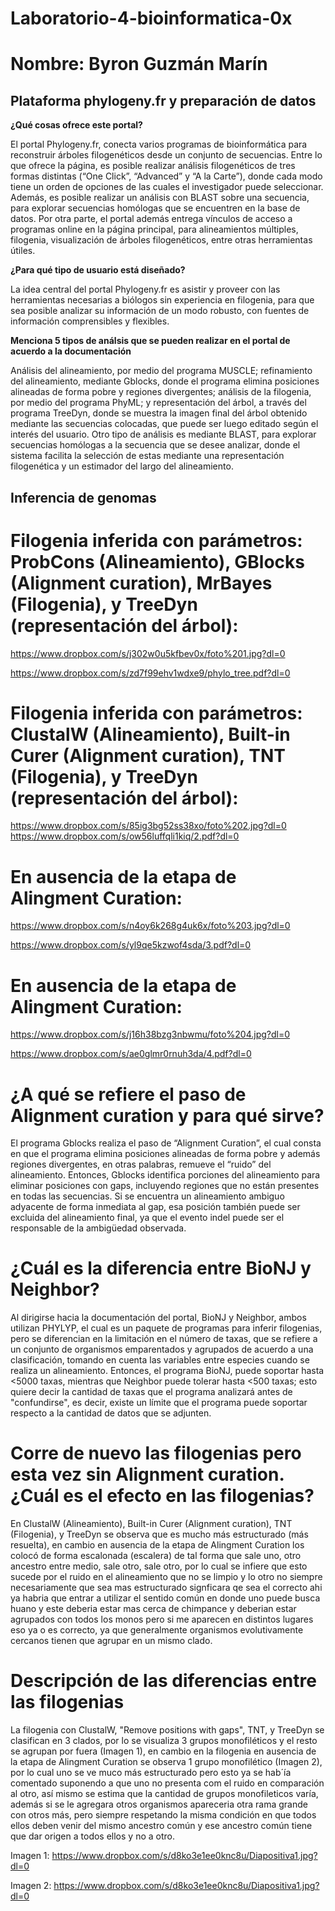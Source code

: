 # Laboratorio-4-bioinformatica-0x

# Nombre: Byron Guzmán Marín

## Plataforma phylogeny.fr y preparación de datos

__¿Qué cosas ofrece este portal?__

 El portal Phylogeny.fr, conecta varios programas de bioinformática para reconstruir árboles filogenéticos desde un conjunto de secuencias. Entre lo que ofrece la página, es posible realizar análisis filogenéticos de tres formas distintas (“One Click”, “Advanced” y “A la Carte”), donde cada modo tiene un orden de opciones de las cuales el investigador puede seleccionar. Además, es posible realizar un análisis con BLAST sobre una secuencia, para explorar secuencias homólogas que se encuentren en la base de datos. Por otra parte, el portal además entrega vínculos de acceso a programas online en la página principal, para alineamientos múltiples, filogenia, visualización de árboles filogenéticos, entre otras herramientas útiles. 
 
 __¿Para qué tipo de usuario está diseñado?__
 
La idea central del portal Phylogeny.fr es asistir y proveer con las herramientas necesarias a biólogos sin experiencia en filogenia, para que sea posible analizar su información de un modo robusto, con fuentes de información comprensibles y flexibles.

__Menciona 5 tipos de análsis que se pueden realizar en el portal de acuerdo a la documentación__

Análisis del alineamiento, por medio del programa MUSCLE; refinamiento del alineamiento, mediante Gblocks, donde el programa elimina posiciones alineadas de forma pobre y regiones divergentes; análisis de la filogenia, por medio del programa PhyML; y representación del árbol, a través del programa TreeDyn, donde se muestra la imagen final del árbol obtenido mediante las secuencias colocadas, que puede ser luego editado según el interés del usuario. Otro tipo de análisis es mediante BLAST, para explorar secuencias homólogas a la secuencia que se desee analizar, donde el sistema facilita la selección de estas mediante una representación filogenética y un estimador del largo del alineamiento.

## Inferencia de genomas

# Filogenia inferida con parámetros: ProbCons (Alineamiento), GBlocks (Alignment curation), MrBayes (Filogenia), y TreeDyn (representación del árbol):

https://www.dropbox.com/s/j302w0u5kfbev0x/foto%201.jpg?dl=0

https://www.dropbox.com/s/zd7f99ehv1wdxe9/phylo_tree.pdf?dl=0

# Filogenia inferida con parámetros: ClustalW (Alineamiento), Built-in Curer (Alignment curation), TNT (Filogenia), y TreeDyn (representación del árbol):

https://www.dropbox.com/s/85ig3bg52ss38xo/foto%202.jpg?dl=0
https://www.dropbox.com/s/ow56luffqli1kiq/2.pdf?dl=0

# En ausencia de la etapa de Alingment Curation:

https://www.dropbox.com/s/n4oy6k268g4uk6x/foto%203.jpg?dl=0

https://www.dropbox.com/s/yl9qe5kzwof4sda/3.pdf?dl=0

# En ausencia de la etapa de Alingment Curation:

https://www.dropbox.com/s/j16h38bzg3nbwmu/foto%204.jpg?dl=0

https://www.dropbox.com/s/ae0glmr0rnuh3da/4.pdf?dl=0

#  ¿A qué se refiere el paso de Alignment curation y para qué sirve?

El programa Gblocks realiza el paso de “Alignment Curation”, el cual consta en que el programa elimina posiciones alineadas de forma pobre y además regiones divergentes, en otras palabras, remueve el “ruido” del alineamiento. Entonces, Gblocks identifica porciones del alineamiento para eliminar posiciones con gaps, incluyendo regiones que no están presentes en todas las secuencias. Si se encuentra un alineamiento ambiguo adyacente de forma inmediata al gap, esa posición también puede ser excluida del alineamiento final, ya que el evento indel puede ser el responsable de la ambigüedad observada. 

# ¿Cuál es la diferencia entre BioNJ y Neighbor? 

Al dirigirse hacia la documentación del portal, BioNJ y Neighbor, ambos utilizan PHYLYP, el cual es un paquete de programas para inferir filogenias, pero se diferencian en la limitación en el número de taxas, que se refiere a un conjunto de organismos emparentados y agrupados de acuerdo a una clasificación, tomando en cuenta las variables entre especies cuando se realiza un alineamiento. Entonces, el programa BioNJ, puede soportar hasta <5000 taxas, mientras que Neighbor puede tolerar hasta <500 taxas; esto quiere decir la cantidad de taxas que el programa analizará antes de "confundirse", es decir, existe un límite que el programa puede soportar respecto a la cantidad de datos que se adjunten. 

# Corre de nuevo las filogenias pero esta vez sin Alignment curation. ¿Cuál es el efecto en las filogenias?

En ClustalW (Alineamiento), Built-in Curer (Alignment curation), TNT (Filogenia), y TreeDyn se observa que es mucho más estructurado (más resuelta), en cambio en ausencia de la etapa de Alingment Curation  los colocó de forma escalonada (escalera) de tal forma  que sale uno, otro ancestro entre medio, sale otro, sale otro, por lo cual se infiere que esto sucede por el ruido en el alineamiento  que no se limpio y lo otro no siempre necesariamente que sea mas estructurado signficara qe sea el correcto ahi ya habria que entrar a utilizar el sentido común en donde uno puede busca huano y este deberia estar mas cerca de chimpance y deberian estar agrupados con todos los monos pero si me aparecen en distintos lugares eso ya o es correcto, ya que generalmente organismos  evolutivamente  cercanos tienen que agrupar en un mismo clado.

# Descripción de las diferencias entre las filogenias
La filogenia con ClustalW, "Remove positions with gaps", TNT, y TreeDyn se  clasifican en 3 clados, por lo se visualiza 3 grupos monofiléticos y el resto se agrupan por fuera (Imagen 1), en cambio en la filogenia en ausencia de la etapa de Alingment Curation se observa 1 grupo monofilético (Imagen 2), por lo cual uno se ve muco más estructurado pero esto ya se hab´ía comentado suponendo a que uno no presenta com el ruido en comparación al otro, así mismo se estima que la cantidad de grupos monofileticos varía, además si se le agregara otros organismos apareceria otra rama grande con otros más, pero siempre respetando la misma condición en que todos ellos deben venir del mismo ancestro común y ese ancestro común tiene que dar origen a todos ellos y no a otro.

Imagen 1: https://www.dropbox.com/s/d8ko3e1ee0knc8u/Diapositiva1.jpg?dl=0

Imagen 2: https://www.dropbox.com/s/d8ko3e1ee0knc8u/Diapositiva1.jpg?dl=0


